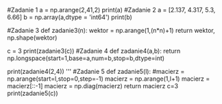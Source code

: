 #Zadanie 1
a = np.arange(2,41,2)
print(a)
#Zadanie 2
a = [2.137, 4.317, 5.3, 6.66]
b = np.array(a,dtype = 'int64')
print(b)

#Zadanie 3
def zadanie3(n):
    wektor = np.arange(1,(n*n)+1)
    return wektor, np.shape(wektor)

c = 3
print(zadanie3(c))
#Zadanie 4
def zadanie4(a,b):
    return np.longspace(start=1,base=a,num=b,stop=b,dtype=int)

print(zadanie4(2,4))
'''
#Zadanie 5
def zadanie5(l):
    #macierz = np.arange(start=l,stop=0,step=-1)
    macierz = np.arange(1,l+1)
    macierz = macierz[::-1]
    macierz = np.diag(macierz)
    return macierz
c=3
print(zadanie5(c))
